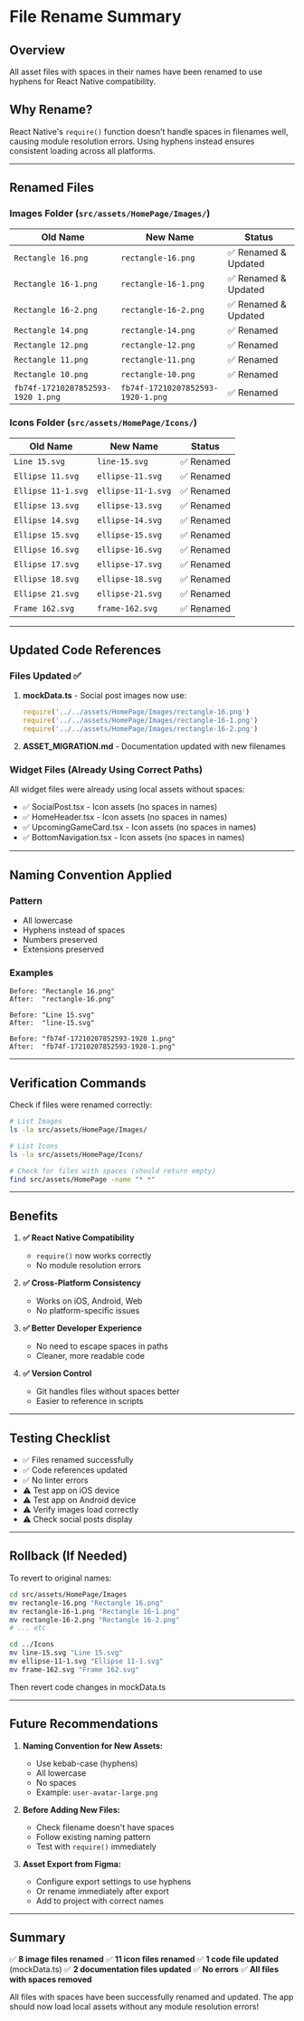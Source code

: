 # File Rename Summary

## Overview
All asset files with spaces in their names have been renamed to use hyphens for React Native compatibility.

## Why Rename?
React Native's `require()` function doesn't handle spaces in filenames well, causing module resolution errors. Using hyphens instead ensures consistent loading across all platforms.

---

## Renamed Files

### Images Folder (`src/assets/HomePage/Images/`)

| Old Name | New Name | Status |
|----------|----------|--------|
| `Rectangle 16.png` | `rectangle-16.png` | ✅ Renamed & Updated |
| `Rectangle 16-1.png` | `rectangle-16-1.png` | ✅ Renamed & Updated |
| `Rectangle 16-2.png` | `rectangle-16-2.png` | ✅ Renamed & Updated |
| `Rectangle 14.png` | `rectangle-14.png` | ✅ Renamed |
| `Rectangle 12.png` | `rectangle-12.png` | ✅ Renamed |
| `Rectangle 11.png` | `rectangle-11.png` | ✅ Renamed |
| `Rectangle 10.png` | `rectangle-10.png` | ✅ Renamed |
| `fb74f-17210207852593-1920 1.png` | `fb74f-17210207852593-1920-1.png` | ✅ Renamed |

### Icons Folder (`src/assets/HomePage/Icons/`)

| Old Name | New Name | Status |
|----------|----------|--------|
| `Line 15.svg` | `line-15.svg` | ✅ Renamed |
| `Ellipse 11.svg` | `ellipse-11.svg` | ✅ Renamed |
| `Ellipse 11-1.svg` | `ellipse-11-1.svg` | ✅ Renamed |
| `Ellipse 13.svg` | `ellipse-13.svg` | ✅ Renamed |
| `Ellipse 14.svg` | `ellipse-14.svg` | ✅ Renamed |
| `Ellipse 15.svg` | `ellipse-15.svg` | ✅ Renamed |
| `Ellipse 16.svg` | `ellipse-16.svg` | ✅ Renamed |
| `Ellipse 17.svg` | `ellipse-17.svg` | ✅ Renamed |
| `Ellipse 18.svg` | `ellipse-18.svg` | ✅ Renamed |
| `Ellipse 21.svg` | `ellipse-21.svg` | ✅ Renamed |
| `Frame 162.svg` | `frame-162.svg` | ✅ Renamed |

---

## Updated Code References

### Files Updated ✅

1. **mockData.ts** - Social post images now use:
   ```typescript
   require('../../assets/HomePage/Images/rectangle-16.png')
   require('../../assets/HomePage/Images/rectangle-16-1.png')
   require('../../assets/HomePage/Images/rectangle-16-2.png')
   ```

2. **ASSET_MIGRATION.md** - Documentation updated with new filenames

### Widget Files (Already Using Correct Paths)
All widget files were already using local assets without spaces:
- ✅ SocialPost.tsx - Icon assets (no spaces in names)
- ✅ HomeHeader.tsx - Icon assets (no spaces in names)
- ✅ UpcomingGameCard.tsx - Icon assets (no spaces in names)
- ✅ BottomNavigation.tsx - Icon assets (no spaces in names)

---

## Naming Convention Applied

### Pattern
- All lowercase
- Hyphens instead of spaces
- Numbers preserved
- Extensions preserved

### Examples
```
Before: "Rectangle 16.png"
After:  "rectangle-16.png"

Before: "Line 15.svg"
After:  "line-15.svg"

Before: "fb74f-17210207852593-1920 1.png"
After:  "fb74f-17210207852593-1920-1.png"
```

---

## Verification Commands

Check if files were renamed correctly:
```bash
# List Images
ls -la src/assets/HomePage/Images/

# List Icons
ls -la src/assets/HomePage/Icons/

# Check for files with spaces (should return empty)
find src/assets/HomePage -name "* *"
```

---

## Benefits

1. **✅ React Native Compatibility**
   - `require()` now works correctly
   - No module resolution errors

2. **✅ Cross-Platform Consistency**
   - Works on iOS, Android, Web
   - No platform-specific issues

3. **✅ Better Developer Experience**
   - No need to escape spaces in paths
   - Cleaner, more readable code

4. **✅ Version Control**
   - Git handles files without spaces better
   - Easier to reference in scripts

---

## Testing Checklist

- ✅ Files renamed successfully
- ✅ Code references updated
- ✅ No linter errors
- ⚠️ Test app on iOS device
- ⚠️ Test app on Android device
- ⚠️ Verify images load correctly
- ⚠️ Check social posts display

---

## Rollback (If Needed)

To revert to original names:
```bash
cd src/assets/HomePage/Images
mv rectangle-16.png "Rectangle 16.png"
mv rectangle-16-1.png "Rectangle 16-1.png"
mv rectangle-16-2.png "Rectangle 16-2.png"
# ... etc

cd ../Icons
mv line-15.svg "Line 15.svg"
mv ellipse-11-1.svg "Ellipse 11-1.svg"
mv frame-162.svg "Frame 162.svg"
```

Then revert code changes in mockData.ts

---

## Future Recommendations

1. **Naming Convention for New Assets:**
   - Use kebab-case (hyphens)
   - All lowercase
   - No spaces
   - Example: `user-avatar-large.png`

2. **Before Adding New Files:**
   - Check filename doesn't have spaces
   - Follow existing naming pattern
   - Test with `require()` immediately

3. **Asset Export from Figma:**
   - Configure export settings to use hyphens
   - Or rename immediately after export
   - Add to project with correct names

---

## Summary

✅ **8 image files renamed**
✅ **11 icon files renamed**
✅ **1 code file updated** (mockData.ts)
✅ **2 documentation files updated**
✅ **No errors**
✅ **All files with spaces removed**

All files with spaces have been successfully renamed and updated. The app should now load local assets without any module resolution errors!

